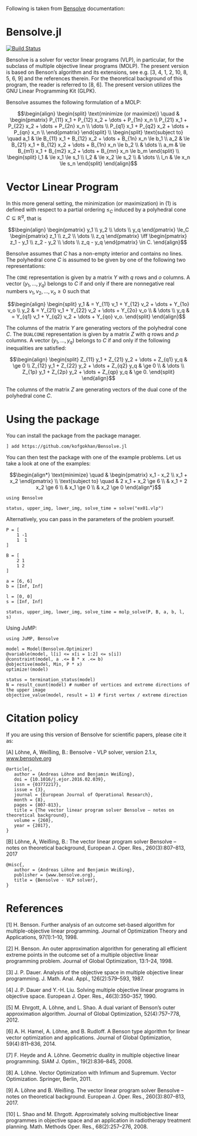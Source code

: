 Following is taken from [Bensolve](http://bensolve.org/) documentation:

# Bensolve.jl

[![Build Status](https://github.com/kofgokhan/Bensolve.jl/actions/workflows/CI.yml/badge.svg?branch=main)](https://github.com/kofgokhan/Bensolve.jl/actions/workflows/CI.yml?query=branch%3Amain)

Bensolve is a solver for vector linear programs (VLP), in particular, for the subclass of
multiple objective linear programs (MOLP). The present version is based on Benson’s
algorithm and its extensions, see e.g. [3, 4, 1, 2, 10, 8, 5, 6, 9] and the references therein.
For the theoretical background of this program, the reader is referred to [8, 6].
The present version utilizes the GNU Linear Programming Kit (GLPK). 

Bensolve assumes the following formulation of a MOLP:
```math
\begin{align}

\begin{split}
\text{minimize (or maximize)} \quad & 

\begin{pmatrix}
P_{11} x_1 + P_{12} x_2 + \dots + P_{1n} x_n \\
P_{21} x_1 + P_{22} x_2 + \dots + P_{2n} x_n \\
\dots \\
P_{q1} x_1 + P_{q2} x_2 + \dots + P_{qn} x_n \\
\end{pmatrix}

\end{split} \\

\begin{split}

\text{subject to} \quad
a_1 & \le B_{11} x_1 + B_{12} x_2 + \dots + B_{1n} x_n \le b_1 \\
a_2 & \le B_{21} x_1 + B_{12} x_2 + \dots + B_{1n} x_n \le b_2 \\
& \dots \\
a_m & \le B_{m1} x_1 + B_{m2} x_2 + \dots + B_{mn} x_n \le b_m
\end{split} \\

\begin{split}
l_1 & \le x_1 \le s_1 \\
l_2 & \le x_2 \le s_2 \\
& \dots \\
l_n & \le x_n \le s_n
\end{split}

\end{align}
```

# Vector Linear Program
In this more general setting, the minimization (or maximization) in (1) is defined with
respect to a partial ordering $\le_C$ induced by a polyhedral cone $C \subseteq \mathbb{R}^q$, that is

```math
\begin{align}

\begin{pmatrix}
y_1 \\ y_2 \\ \dots \\ y_q
\end{pmatrix}  \le_C 
\begin{pmatrix}
z_1 \\ z_2 \\ \dots \\ z_q
\end{pmatrix} \iff
\begin{pmatrix}
z_1 - y_1 \\ z_2 - y_2 \\ \dots \\ z_q - y_q
\end{pmatrix} \in C.

\end{align}
```

Bensolve assumes that $C$ has a non-empty interior and contains no lines. The polyhedral cone $C$ is assumed to be given by one of the following two representations:

The `CONE` representation is given by a matrix $Y$ with $q$ rows and $o$ columns. A vector $(y_1, \dots, y_q)$ belongs to $C$ if and only if there are nonnegative real numbers $v_1, v_2, \dots, v_o \ge 0$ such that

```math
\begin{align}
\begin{split}
y_1 & = Y_{11} v_1 + Y_{12} v_2 + \dots + Y_{1o} v_o \\
y_2 & = Y_{21} v_1 + Y_{22} v_2 + \dots + Y_{2o} v_o \\
& \dots \\
y_q & = Y_{q1} v_1 + Y_{q2} v_2 + \dots + Y_{qo} v_o.
\end{split}
\end{align}
```

The columns of the matrix $Y$ are generating vectors of the polyhedral cone $C$.
The `DUALCONE` representation is given by a matrix $Z$ with $q$ rows and $p$ columns. A vector $(y_1, \dots, y_q)$ belongs to $C$ if and only if the following inequalities are satisfied:

```math
\begin{align}
\begin{split}
Z_{11} y_1 + Z_{21} y_2 + \dots + Z_{q1} y_q & \ge 0 \\ 
Z_{12} y_1 + Z_{22} y_2 + \dots + Z_{q2} y_q & \ge 0 \\ 
& \dots \\
Z_{1p} y_1 + Z_{2p} y_2 + \dots + Z_{qp} y_q & \ge 0. 
\end{split}
\end{align}
```

The columns of the matrix $Z$ are generating vectors of the dual cone of the polyhedral cone $C$.

# Using the package

You can install the package from the package manager.

```
] add https://github.com/kofgokhan/Bensolve.jl
```

You can then test the package with one of the example problems. Let us take a look at one of the examples:

```math
\begin{align*}
\text{minimize} \quad & 
\begin{pmatrix}
x_1 - x_2 \\
x_1 + x_2
\end{pmatrix} \\
\text{subject to} \quad 
& 2 x_1 + x_2 \ge 6 \\
& x_1 + 2 x_2 \ge 6 \\
& x_1 \ge 0 \\
& x_2 \ge 0
\end{align*}
```

```
using Bensolve

status, upper_img, lower_img, solve_time = solve("ex01.vlp")
```

Alternatively, you can pass in the parameters of the problem yourself.

```
P = [
    1 -1
    1  1
]

B = [
    2 1
    1 2
]

a = [6, 6]
b = [Inf, Inf]

l = [0, 0]
s = [Inf, Inf]

status, upper_img, lower_img, solve_time = molp_solve(P, B, a, b, l, s)
```

Using JuMP:

```
using JuMP, Bensolve

model = Model(Bensolve.Optimizer)
@variable(model, l[i] <= x[i = 1:2] <= s[i])
@constraint(model, a .<= B * x .<= b)
@objective(model, Min, P * x)
optimize!(model)

status = termination_status(model)
N = result_count(model) # number of vertices and extreme directions of the upper image
objective_value(model, result = 1) # first vertex / extreme direction
```

# Citation policy
If you are using this version of Bensolve for scientific papers, please cite it as:

[A] Löhne, A, Weißing, B.: Bensolve - VLP solver, version 2.1.x, www.bensolve.org

```
@article{,
   author = {Andreas Löhne and Benjamin Weißing},
   doi = {10.1016/j.ejor.2016.02.039},
   issn = {03772217},
   issue = {3},
   journal = {European Journal of Operational Research},
   month = {8},
   pages = {807-813},
   title = {The vector linear program solver Bensolve – notes on theoretical background},
   volume = {260},
   year = {2017},
}
```
[B] Löhne, A, Weißing, B.: The vector linear program solver Bensolve – notes on theoretical background, European J. Oper. Res., 260(3):807–813, 2017

```
@misc{,
   author = {Andreas Löhne and Benjamin Weißing},
   publisher = {www.bensolve.org},
   title = {Bensolve - VLP solver},
}
```


# References

[1] H. Benson. Further analysis of an outcome set-based algorithm for multiple-objective
linear programming. Journal of Optimization Theory and Applications, 97(1):1–10,
1998.

[2] H. Benson. An outer approximation algorithm for generating all efficient extreme
points in the outcome set of a multiple objective linear programming problem. Journal
of Global Optimization, 13:1–24, 1998.

[3] J. P. Dauer. Analysis of the objective space in multiple objective linear programming.
J. Math. Anal. Appl., 126(2):579–593, 1987.

[4] J. P. Dauer and Y.-H. Liu. Solving multiple objective linear programs in objective
space. European J. Oper. Res., 46(3):350–357, 1990.

[5] M. Ehrgott, A. Löhne, and L. Shao. A dual variant of Benson’s outer approximation
algorithm. Journal of Global Optimization, 52(4):757–778, 2012.

[6] A. H. Hamel, A. Löhne, and B. Rudloff. A Benson type algorithm for linear vector
optimization and applications. Journal of Global Optimization, 59(4):811–836, 2014.

[7] F. Heyde and A. Löhne. Geometric duality in multiple objective linear programming.
SIAM J. Optim., 19(2):836–845, 2008.

[8] A. Löhne. Vector Optimization with Infimum and Supremum. Vector Optimization.
Springer, Berlin, 2011.

[9] A. Löhne and B. Weißing. The vector linear program solver Bensolve – notes on
theoretical background. European J. Oper. Res., 260(3):807–813, 2017.

[10] L. Shao and M. Ehrgott. Approximately solving multiobjective linear programmes in
objective space and an application in radiotherapy treatment planning. Math. Methods
Oper. Res., 68(2):257–276, 2008.
